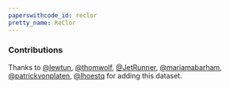 ```yaml
---
paperswithcode_id: reclor
pretty_name: ReClor
---
```


### Contributions

Thanks to [@lewtun](https://github.com/lewtun), [@thomwolf](https://github.com/thomwolf), [@JetRunner](https://github.com/JetRunner), [@mariamabarham](https://github.com/mariamabarham), [@patrickvonplaten](https://github.com/patrickvonplaten), [@lhoestq](https://github.com/lhoestq) for adding this dataset.
